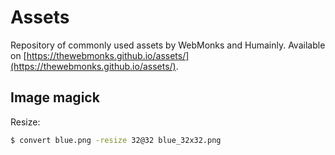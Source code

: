 # Assets

Repository of commonly used assets by WebMonks and Humainly. 
Available on [https://thewebmonks.github.io/assets/](https://thewebmonks.github.io/assets/).

## Image magick

Resize:
```bash
$ convert blue.png -resize 32@32 blue_32x32.png
```
